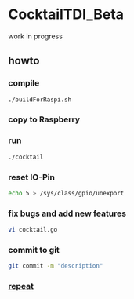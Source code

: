 # CocktailTDI_Beta

work in progress

## howto

### compile

```sh
./buildForRaspi.sh
```

### copy to Raspberry

### run

```sh
./cocktail
```

### reset IO-Pin

```sh
echo 5 > /sys/class/gpio/unexport
```

### fix bugs and add new features

```sh
vi cocktail.go
```

### commit to git

```sh
git commit -m "description"
```

### [repeat](#compile)

